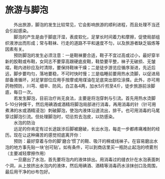# 旅游与脚泡  
  
&emsp;&emsp;外出旅游，脚泡的发生比较常见，它会影响旅游的顺利进程，而且处理不当还会引起感染。  
&emsp;&emsp;脚泡的产生是由于脚底汗湿，表皮软化，足掌长时间着力和摩擦，促使局部组织液渗出而形成；常与鞋袜、行走的道路不平和速度不匀，以及旅游者缺乏锻炼等因素有关。  
&emsp;&emsp;预防脚泡的发生必须注意：一是鞋袜要合适，鞋子不宜过高或过小，最好穿半新的胶鞋或布鞋，女同志不要穿高跟硬底皮鞋，鞋垫要平整，袜子无破损、无皱褶，鞋内进砂应及时清除，要保持鞋袜干燥；二是徒步游览应循序渐进，先近后远，脚步要均匀，落地要稳，不可时快时慢；三是临睡前要用热水烫脚，以促进局部备液循环，对足掌部位应用手按摩或用煤油在足底突出部位涂搽。此外，亦可用药物预防，川芎、细辛、防风，白芷各4两，加水5斤煎至4斤，徒步旅游前涂脚底，每日一次。  
&emsp;&emsp;若发生脚泡，目前治疗尚无良法，主要是将泡穿刺与引流。首先用热水烫脚5-10分钟搽干，然后用碘酒或酒精将脚泡局部进行消毒，再用消毒的针（针可用煮沸的水或酒精浸泡）刺破脚泡，使泡内液体沿道流出，排干。也可用消毒的马尾穿过脚泡引流。但处理脚泡时，切忌剪去泡皮，以防感染。  
&emsp;&emsp;水泡的防治  
&emsp;&emsp;远足的你肯定有过长途跋涉后脚被磨破，长出水泡，每走一步都疼痛难耐的经历。现在让这种痛苦的感觉彻底离开你：  
&emsp;&emsp;预防：最好穿着与你的脚‘磨合’惯了的鞋、吸汗的棉或线袜子。在容易磨出水泡的地方事先贴一块‘创可贴’。如有条件，可以到商店里买一瓶防止起泡的喷雾剂（主要减轻摩擦作用）  
&emsp;&emsp;一旦磨出了水泡，首先要将泡内的液体排出。用消毒过的缝衣针在水泡表面刺个洞，从上放挤出水泡内的液体，然后用碘酒、酒精等消毒药水涂抹创口及周围，最后用干净的纱布包好。 